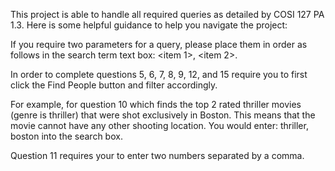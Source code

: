 This project is able to handle all required queries as detailed by COSI 127 PA 1.3. Here is some helpful guidance to help you navigate the project: 

If you require two parameters for a query, please place them in order as follows in the search term text box: <item 1>, <item 2>. 

In order to complete questions 5, 6, 7, 8, 9, 12, and 15 require you to first click the Find People button and filter accordingly. 

For example, for question 10 which finds the top 2 rated thriller movies (genre is thriller) that were shot exclusively in Boston. This means that the movie cannot have any other shooting location. You would enter: thriller, boston into the search box. 

Question 11 requires your to enter two numbers separated by a comma. 
